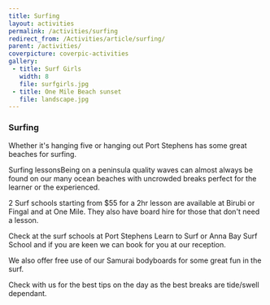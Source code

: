 ```yaml
---
title: Surfing
layout: activities
permalink: /activities/surfing
redirect_from: /Activities/article/surfing/
parent: /activities/
coverpicture: coverpic-activities
gallery:
 - title: Surf Girls
   width: 8
   file: surfgirls.jpg
 - title: One Mile Beach sunset
   file: landscape.jpg
---
```


### Surfing
Whether it's hanging five or hanging out Port Stephens has some great beaches for surfing.

Surfing lessonsBeing on a peninsula quality waves can almost always be found on our many ocean beaches with uncrowded breaks perfect for the learner or the experienced.

2 Surf schools starting from $55 for a 2hr lesson are available at Birubi or Fingal and at One Mile. They also have board hire for those that don't need a lesson.

Check at the surf schools at Port Stephens Learn to Surf or Anna Bay Surf School and if you are keen we can book for you at our reception.

We also offer free use of our Samurai bodyboards for some great fun in the surf.

Check with us for the best tips on the day as the best breaks are tide/swell dependant.